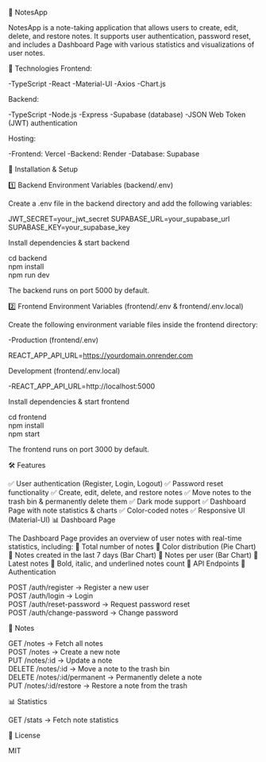 📒 NotesApp

NotesApp is a note-taking application that allows users to create, edit, delete, and restore notes. It supports user authentication, password reset, and includes a Dashboard Page with various statistics and visualizations of user notes.

🚀 Technologies
Frontend:

-TypeScript
-React
-Material-UI
-Axios
-Chart.js

Backend:

-TypeScript
-Node.js
-Express
-Supabase (database)
-JSON Web Token (JWT) authentication

Hosting:

-Frontend: Vercel
-Backend: Render
-Database: Supabase

🔧 Installation & Setup

1️⃣ Backend
Environment Variables (backend/.env)

Create a .env file in the backend directory and add the following variables:

JWT_SECRET=your_jwt_secret
SUPABASE_URL=your_supabase_url
SUPABASE_KEY=your_supabase_key

Install dependencies & start backend

cd backend  
npm install  
npm run dev  

The backend runs on port 5000 by default.

2️⃣ Frontend
Environment Variables (frontend/.env & frontend/.env.local)

Create the following environment variable files inside the frontend directory:

-Production (frontend/.env)

REACT_APP_API_URL=https://yourdomain.onrender.com

Development (frontend/.env.local)

-REACT_APP_API_URL=http://localhost:5000

Install dependencies & start frontend

cd frontend  
npm install  
npm start  

The frontend runs on port 3000 by default.

🛠 Features

✅ User authentication (Register, Login, Logout)
✅ Password reset functionality
✅ Create, edit, delete, and restore notes
✅ Move notes to the trash bin & permanently delete them
✅ Dark mode support
✅ Dashboard Page with note statistics & charts
✅ Color-coded notes
✅ Responsive UI (Material-UI)
📊 Dashboard Page

The Dashboard Page provides an overview of user notes with real-time statistics, including:
📌 Total number of notes
📌 Color distribution (Pie Chart)
📌 Notes created in the last 7 days (Bar Chart)
📌 Notes per user (Bar Chart)
📌 Latest notes
📌 Bold, italic, and underlined notes count
📜 API Endpoints
🔑 Authentication

POST /auth/register         → Register a new user  
POST /auth/login            → Login  
POST /auth/reset-password   → Request password reset  
POST /auth/change-password  → Change password  

📝 Notes

GET    /notes               → Fetch all notes  
POST   /notes               → Create a new note  
PUT    /notes/:id           → Update a note  
DELETE /notes/:id           → Move a note to the trash bin  
DELETE /notes/:id/permanent → Permanently delete a note  
PUT    /notes/:id/restore   → Restore a note from the trash  

📊 Statistics

GET /stats                 → Fetch note statistics  

📜 License

MIT

